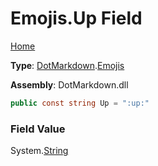 # Emojis\.Up Field

[Home](../../../README.md)

**Type**: [DotMarkdown](../../README.md)\.[Emojis](../README.md)

**Assembly**: DotMarkdown\.dll

```csharp
public const string Up = ":up:"
```

### Field Value

System\.[String](https://docs.microsoft.com/en-us/dotnet/api/system.string)